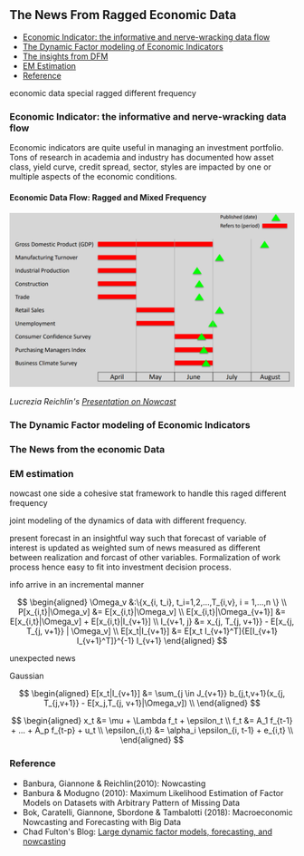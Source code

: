 
#


## The News From Ragged Economic Data 

- [Economic Indicator: the informative and nerve-wracking data flow](#data)
- [The Dynamic Factor modeling of Economic Indicators](#dfm)
- [The insights from DFM](#news)
- [EM Estimation](#em)
- [Reference](#ref)

economic data special
ragged
different frequency

### Economic Indicator: the informative and nerve-wracking data flow <a name="data"></a>


Economic indicators are quite useful in managing an investment portfolio. Tons of research in academia and industry has documented how asset class, yield curve, credit spread, sector, styles are impacted by one or multiple aspects of the economic conditions. 


#### Economic Data Flow: Ragged and Mixed Frequency

![Image of Pyramid](https://raw.githubusercontent.com/SkyBlueRW/SkyBlueRW.github.io/main/_posts/asset/ragged_economic_indicator.png)

*Lucrezia Reichlin's [Presentation on Nowcast](https://www.oecd.org/naec/new-economic-policymaking/NAEC_2019_Nowcasting_L_Reichlin.pdf)*

### The Dynamic Factor modeling of Economic Indicators <a name="dfm"></a>


### The News from the economic Data <a name="news"></a>

### EM estimation <a name="em"></a>


nowcast 
one side a cohesive stat framework to handle this raged different frequency

joint modeling of the dynamics of data with different frequency.

present forecast in an insightful way such that forecast of variable of interest is updated as weighted sum of news measured as different between realization and forcast of other variables. Formalization of work process hence easy to fit into investment decision process.

info arrive in an incremental manner




$$
\begin{aligned}
\Omega_v &:\{x_{i, t_i}, t_i=1,2,...,T_{i,v}, i = 1,...,n \} \\
P[x_{i,t}|\Omega_v] &= E[x_{i,t}|\Omega_v] \\ 
E[x_{i,t}|\Omega_{v+1}] &= E[x_{i,t}|\Omega_v] + E[x_{i,t}|I_{v+1}] \\ 
I_{v+1, j} &= x_{j, T_{j, v+1}} - E[x_{j, T_{j, v+1}} | \Omega_v] \\
E[x_t|I_{v+1}] &= E[x_t I_{v+1}^T]{E[I_{v+1} I_{v+1}^T]}^{-1} I_{v+1}
\end{aligned}
$$

unexpected news

Gaussian


$$
\begin{aligned}
E[x_t|I_{v+1}] &= \sum_{j \in J_{v+1}} b_{j,t,v+1}(x_{j, T_{j,v+1}} - E[x_j,T_{j, v+1}|\Omega_v]) \\ 
\end{aligned}
$$


$$
\begin{aligned}
x_t &= \mu + \Lambda f_t + \epsilon_t \\
f_t &= A_1 f_{t-1} + ... + A_p f_{t-p} + u_t \\ 
\epsilon_{i,t} &= \alpha_i \epsilon_{i, t-1} + e_{i,t} \\ 
\end{aligned}
$$


### Reference <a name="ref"></a>


- Banbura, Giannone & Reichlin(2010): Nowcasting
- Banbura & Modugno (2010): Maximum Likelihood Estimation of Factor Models on Datasets with Arbitrary Pattern of Missing Data
- Bok, Caratelli, Giannone, Sbordone & Tambalotti (2018): Macroeconomic Nowcasting and Forecasting with Big Data
- Chad Fulton's Blog: [Large dynamic factor models, forecasting, and nowcasting](http://www.chadfulton.com/topics/statespace_large_dynamic_factor_models.html)
